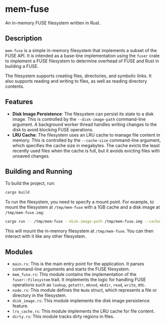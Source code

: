 # mem-fuse

An in-memory FUSE filesystem written in Rust.

## Description

`mem-fuse` is a simple in-memory filesystem that implements a subset of the FUSE API. It is intended as a base-line implementation using the `fuser` crate to implement a FUSE filesystem to determine overhead of FUSE and Rust in building a FUSE.

The filesystem supports creating files, directories, and symbolic links. It also supports reading and writing to files, as well as reading directory contents.

## Features

*   **Disk Image Persistence**: The filesystem can persist its state to a disk image. This is controlled by the `--disk-image-path` command-line argument. A background worker thread handles writing changes to the disk to avoid blocking FUSE operations.
*   **LRU Cache**: The filesystem uses an LRU cache to manage file content in memory. This is controlled by the `--cache-size` command-line argument, which specifies the cache size in megabytes. The cache evicts the least recently used files when the cache is full, but it avoids evicting files with unsaved changes.

## Building and Running

To build the project, run:

```bash
cargo build
```

To run the filesystem, you need to specify a mount point. For example, to mount the filesystem at `/tmp/mem-fuse` with a 1GB cache and a disk image at `/tmp/mem-fuse.img`:

```bash
cargo run -- /tmp/mem-fuse --disk-image-path /tmp/mem-fuse.img --cache-size 1024
```

This will mount the in-memory filesystem at `/tmp/mem-fuse`. You can then interact with it like any other filesystem.

## Modules

*   `main.rs`: This is the main entry point for the application. It parses command-line arguments and starts the FUSE filesystem.
*   `mem_fuse.rs`: This module contains the implementation of the `fuser::Filesystem` trait. It implements the logic for handling FUSE operations such as `lookup`, `getattr`, `mknod`, `mkdir`, `read`, `write`, etc.
*   `node.rs`: This module defines the `Node` struct, which represents a file or directory in the filesystem.
*   `disk_image.rs`: This module implements the disk image persistence feature.
*   `lru_cache.rs`: This module implements the LRU cache for file content.
*   `dirty.rs`: This module tracks dirty regions in files.
